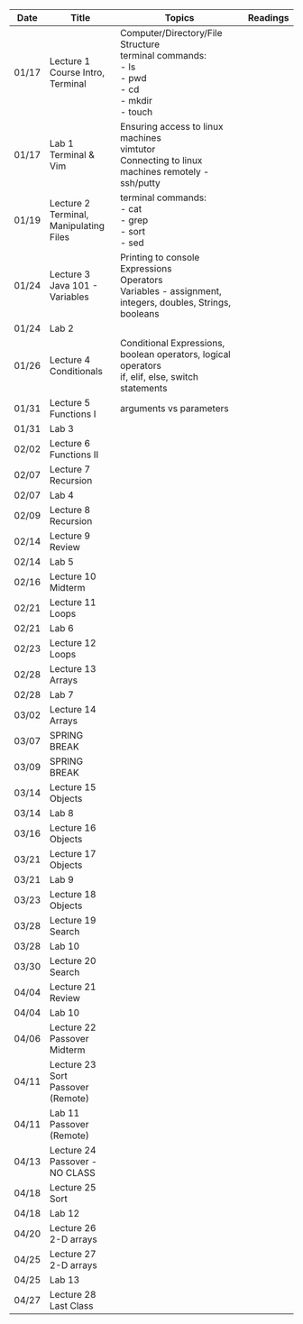 | Date 	| Title 	| Topics  	| Readings 	|
|---	|---	|---	|---	|
| 01/17 	| Lecture 1 <br>Course Intro, Terminal 	| Computer/Directory/File Structure<br>terminal commands:<br>- ls<br>- pwd<br>- cd<br>- mkdir<br>- touch 	|  	|
| 01/17 	| Lab 1 <br>Terminal & Vim 	| Ensuring access to linux machines<br>vimtutor<br>Connecting to linux machines remotely - ssh/putty 	|  	|
| 01/19 	| Lecture 2<br>Terminal, Manipulating Files 	| terminal commands:<br>- cat<br>- grep<br>- sort<br>- sed 	|  	|
| 01/24 	| Lecture 3<br>Java 101 - Variables 	| Printing to console<br>Expressions  <br>Operators<br>Variables - assignment, integers, doubles, Strings, booleans 	|  	|
| 01/24 	| Lab 2 	|  	|  	|
| 01/26 	| Lecture 4 <br>Conditionals 	| Conditional Expressions, boolean operators, logical operators<br>if, elif, else, switch statements 	|  	|
| 01/31 	| Lecture 5<br>Functions I 	| arguments vs parameters 	|  	|
| 01/31 	| Lab 3 	|  	|  	|
| 02/02 	| Lecture 6<br>Functions II 	|  	|  	|
| 02/07 	| Lecture 7<br>Recursion 	|  	|  	|
| 02/07 	| Lab 4 	|  	|  	|
| 02/09 	| Lecture 8<br>Recursion 	|  	|  	|
| 02/14 	| Lecture 9<br>Review 	|  	|  	|
| 02/14 	| Lab 5 	|  	|  	|
| 02/16 	| Lecture 10<br>Midterm 	|  	|  	|
| 02/21 	| Lecture 11<br>Loops 	|  	|  	|
| 02/21 	| Lab 6 	|  	|  	|
| 02/23 	| Lecture 12<br>Loops 	|  	|  	|
| 02/28 	| Lecture 13<br>Arrays 	|  	|  	|
| 02/28 	| Lab 7 	|  	|  	|
| 03/02 	| Lecture 14<br>Arrays 	|  	|  	|
| 03/07 	| SPRING BREAK 	|  	|  	|
| 03/09 	| SPRING BREAK 	|  	|  	|
| 03/14 	| Lecture 15<br>Objects 	|  	|  	|
| 03/14 	| Lab 8 	|  	|  	|
| 03/16 	| Lecture 16<br>Objects 	|  	|  	|
| 03/21 	| Lecture 17<br>Objects 	|  	|  	|
| 03/21 	| Lab 9 	|  	|  	|
| 03/23 	| Lecture 18<br>Objects 	|  	|  	|
| 03/28 	| Lecture 19<br>Search 	|  	|  	|
| 03/28 	| Lab 10 	|  	|  	|
| 03/30 	| Lecture 20<br>Search 	|  	|  	|
| 04/04 	| Lecture 21<br>Review 	|  	|  	|
| 04/04 	| Lab 10 	|  	|  	|
| 04/06 	| Lecture 22<br>Passover<br>Midterm 	|  	|  	|
| 04/11 	| Lecture 23<br>Sort<br>Passover (Remote) 	|  	|  	|
| 04/11 	| Lab 11<br> Passover (Remote) 	|  	|  	|
| 04/13 	| Lecture 24<br>Passover - NO CLASS 	|  	|  	|
| 04/18 	| Lecture 25<br>Sort 	|  	|  	|
| 04/18 	| Lab 12 	|  	|  	|
| 04/20 	| Lecture 26<br>2-D arrays 	|  	|  	|
| 04/25 	| Lecture 27<br>2-D arrays 	|  	|  	|
| 04/25 	| Lab 13	|  	|  	|
| 04/27 	| Lecture 28<br> Last Class 	|  	|  	|

